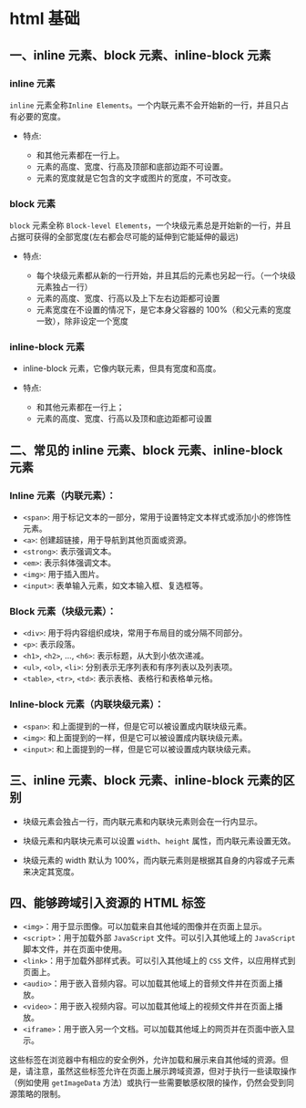 # html 基础

## 一、inline 元素、block 元素、inline-block 元素

### inline 元素

`inline` 元素全称`Inline Elements`。一个内联元素不会开始新的一行，并且只占有必要的宽度。

- 特点:

  - 和其他元素都在一行上。
  - 元素的高度、宽度、行高及顶部和底部边距不可设置。
  - 元素的宽度就是它包含的文字或图片的宽度，不可改变。

### block 元素

`block` 元素全称 `Block-level Elements`，一个块级元素总是开始新的一行，并且占据可获得的全部宽度(左右都会尽可能的延伸到它能延伸的最远)

- 特点:

  - 每个块级元素都从新的一行开始，并且其后的元素也另起一行。（一个块级元素独占一行）
  - 元素的高度、宽度、行高以及上下左右边距都可设置
  - 元素宽度在不设置的情况下，是它本身父容器的 100%（和父元素的宽度一致），除非设定一个宽度

### inline-block 元素

- inline-block 元素，它像内联元素，但具有宽度和高度。

- 特点:

  - 和其他元素都在一行上；
  - 元素的高度、宽度、行高以及顶和底边距都可设置

## 二、常见的 inline 元素、block 元素、inline-block 元素

### Inline 元素（内联元素）：

- `<span>`: 用于标记文本的一部分，常用于设置特定文本样式或添加小的修饰性元素。
- `<a>`: 创建超链接，用于导航到其他页面或资源。
- `<strong>`: 表示强调文本。
- `<em>`: 表示斜体强调文本。
- `<img>`: 用于插入图片。
- `<input>`: 表单输入元素，如文本输入框、复选框等。

### Block 元素（块级元素）：

- `<div>`: 用于将内容组织成块，常用于布局目的或分隔不同部分。
- `<p>`: 表示段落。
- `<h1>`, `<h2>`, ..., `<h6>`: 表示标题，从大到小依次递减。
- `<ul>`, `<ol>`, `<li>`: 分别表示无序列表和有序列表以及列表项。
- `<table>`, `<tr>`, `<td>`: 表示表格、表格行和表格单元格。

### Inline-block 元素（内联块级元素）：

- `<span>`: 和上面提到的一样，但是它可以被设置成内联块级元素。
- `<img>`: 和上面提到的一样，但是它可以被设置成内联块级元素。
- `<input>`: 和上面提到的一样，但是它可以被设置成内联块级元素。

## 三、inline 元素、block 元素、inline-block 元素的区别

- 块级元素会独占一行，而内联元素和内联块元素则会在一行内显示。

- 块级元素和内联块元素可以设置 `width`、`height` 属性，而内联元素设置无效。

- 块级元素的 width 默认为 100%，而内联元素则是根据其自身的内容或子元素来决定其宽度。

## 四、能够跨域引入资源的 HTML 标签

- `<img>`：用于显示图像。可以加载来自其他域的图像并在页面上显示。
- `<script>`：用于加载外部 `JavaScript` 文件。可以引入其他域上的 `JavaScript` 脚本文件，并在页面中使用。
- `<link>`：用于加载外部样式表。可以引入其他域上的 `CSS` 文件，以应用样式到页面上。
- `<audio>`：用于嵌入音频内容。可以加载其他域上的音频文件并在页面上播放。
- `<video>`：用于嵌入视频内容。可以加载其他域上的视频文件并在页面上播放。
- `<iframe>`：用于嵌入另一个文档。可以加载其他域上的网页并在页面中嵌入显示。

这些标签在浏览器中有相应的安全例外，允许加载和展示来自其他域的资源。但是，请注意，虽然这些标签允许在页面上展示跨域资源，但对于执行一些读取操作（例如使用 `getImageData` 方法）或执行一些需要敏感权限的操作，仍然会受到同源策略的限制。

